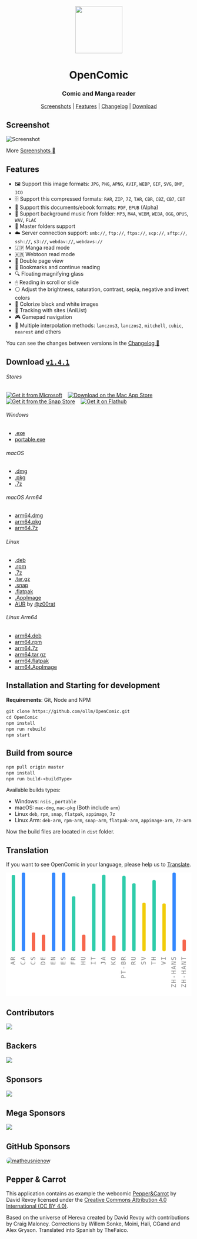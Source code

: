 <div align="center" >
	<img src="https://raw.githubusercontent.com/ollm/OpenComic/master/images/icon-border-transparent.png" width="128px" height="128px"/>
</div>

<h1 align="center">
	OpenComic
</h1>

<h3 align="center">
	Comic and Manga reader
</h3>

<div align="center">

[Screenshots](https://github.com/ollm/OpenComic/blob/master/SCREENSHOTS.MD) | [Features](#features) | [Changelog](https://github.com/ollm/OpenComic/blob/master/CHANGELOG.md) | [Download](#download)

</div>

## Screenshot

![Screenshot](https://raw.githubusercontent.com/ollm/OpenComic/master/images/screenshots/main.png "Screenshot")

More [Screenshots 📸](https://github.com/ollm/OpenComic/blob/master/SCREENSHOTS.MD)

## Features

- 🖼 Support this image formats: `JPG`, `PNG`, `APNG`, `AVIF`, `WEBP`, `GIF`, `SVG`, `BMP`, `ICO`
- 🗄 Support this compressed formats: `RAR`, `ZIP`, `7Z`, `TAR`, `CBR`, `CBZ`, `CB7`, `CBT`
- 📄 Support this documents/ebook formats: `PDF`, `EPUB` (Alpha)
- 🎵 Support background music from folder: `MP3`, `M4A`, `WEBM`, `WEBA`, `OGG`, `OPUS`, `WAV`, `FLAC`
- 📁 Master folders support
- ☁️ Server connection support: `smb://`, `ftp://`, `ftps://`, `scp://`, `sftp://`, `ssh://`, `s3://`, `webdav://`, `webdavs://`
- 🇯🇵 Manga read mode
- 🇰🇷 Webtoon read mode
- 📖 Double page view
- 🔖 Bookmarks and continue reading
- 🔍 Floating magnifying glass
- 🖱 Reading in scroll or slide
- ⚪ Adjust the brightness, saturation, contrast, sepia, negative and invert colors
- 🎨 Colorize black and white images
- 🔄 Tracking with sites (AniList)
- 🎮 Gamepad navigation
- 🔢 Multiple interpolation methods: `lanczos3`, `lanczos2`, `mitchell`, `cubic`, `nearest` and others

You can see the changes between versions in the [Changelog 📝](https://github.com/ollm/OpenComic/blob/master/CHANGELOG.md)

<a id="download"></a>

## Download [`v1.4.1`](https://github.com/ollm/OpenComic/releases)

###### Stores
<a href="https://apps.microsoft.com/detail/9PDCMVNFZ2KK"><img height="50" alt="Get it from Microsoft" title="Get it from Microsoft" src="https://raw.githubusercontent.com/ollm/OpenComic/master/images/store/microsoft-store.svg" /></a>
&nbsp;&nbsp;&nbsp;<a href="https://apps.apple.com/app/opencomic/id6464329463"><img height="50" alt="Download on the Mac App Store" title="Download on the Mac App Store" src="https://raw.githubusercontent.com/ollm/OpenComic/master/images/store/mac-app-store.svg" /></a>
&nbsp;&nbsp;&nbsp;<a href="https://snapcraft.io/opencomic"><img height="50" alt="Get it from the Snap Store" title="Get it from the Snap Store" src="https://raw.githubusercontent.com/ollm/OpenComic/master/images/store/snap-store.svg" /></a>
&nbsp;&nbsp;&nbsp;<a href="https://flathub.org/apps/app.opencomic.OpenComic"><img height="50" alt="Get it on Flathub" title="Get it on Flathub" src="https://raw.githubusercontent.com/ollm/OpenComic/master/images/store/flathub-store.svg" /></a>

###### Windows
- [.exe](https://github.com/ollm/OpenComic/releases/download/v1.4.1/OpenComic.Setup.1.4.1.exe)
- [portable.exe](https://github.com/ollm/OpenComic/releases/download/v1.4.1/OpenComic.Portable.1.4.1.exe)
  
###### macOS
- [.dmg](https://github.com/ollm/OpenComic/releases/download/v1.4.1/OpenComic-1.4.1.dmg)
- [.pkg](https://github.com/ollm/OpenComic/releases/download/v1.4.1/OpenComic-1.4.1.pkg)
- [.7z](https://github.com/ollm/OpenComic/releases/download/v1.4.1/OpenComic-1.4.1-mac.7z)
  
###### macOS Arm64
- [arm64.dmg](https://github.com/ollm/OpenComic/releases/download/v1.4.1/OpenComic-1.4.1-arm64.dmg)
- [arm64.pkg](https://github.com/ollm/OpenComic/releases/download/v1.4.1/OpenComic-1.4.1-arm64.pkg)
- [arm64.7z](https://github.com/ollm/OpenComic/releases/download/v1.4.1/OpenComic-1.4.1-arm64-mac.7z)
  
###### Linux
- [.deb](https://github.com/ollm/OpenComic/releases/download/v1.4.1/opencomic_1.4.1_amd64.deb)
- [.rpm](https://github.com/ollm/OpenComic/releases/download/v1.4.1/opencomic-1.4.1.x86_64.rpm)
- [.7z](https://github.com/ollm/OpenComic/releases/download/v1.4.1/opencomic-1.4.1.7z)
- [.tar.gz](https://github.com/ollm/OpenComic/releases/download/v1.4.1/opencomic-1.4.1.tar.gz)
- [.snap](https://github.com/ollm/OpenComic/releases/download/v1.4.1/opencomic_1.4.1_amd64.snap)
- [.flatpak](https://github.com/ollm/OpenComic/releases/download/v1.4.1/OpenComic-1.4.1-x86_64.flatpak)
- [.AppImage](https://github.com/ollm/OpenComic/releases/download/v1.4.1/OpenComic-1.4.1.AppImage)
- [AUR](https://aur.archlinux.org/packages/opencomic-bin/) by [@z00rat](https://github.com/z00rat)
  
###### Linux Arm64
- [arm64.deb](https://github.com/ollm/OpenComic/releases/download/v1.4.1/opencomic_1.4.1_arm64.deb)
- [arm64.rpm](https://github.com/ollm/OpenComic/releases/download/v1.4.1/opencomic-1.4.1.aarch64.rpm)
- [arm64.7z](https://github.com/ollm/OpenComic/releases/download/v1.4.1/opencomic-1.4.1-arm64.7z)
- [arm64.tar.gz](https://github.com/ollm/OpenComic/releases/download/v1.4.1/opencomic-1.4.1-arm64.tar.gz)
- [arm64.flatpak](https://github.com/ollm/OpenComic/releases/download/v1.4.1/OpenComic-1.4.1-aarch64.flatpak)
- [arm64.AppImage](https://github.com/ollm/OpenComic/releases/download/v1.4.1/OpenComic-1.4.1-arm64.AppImage)

## Installation and Starting for development
__Requirements__: Git, Node and NPM

```shell
git clone https://github.com/ollm/OpenComic.git
cd OpenComic
npm install
npm run rebuild
npm start
```

## Build from source

```shell
npm pull origin master
npm install
npm run build-<buildType>
```

Available builds types:

- Windows: `nsis` , `portable`
- macOS: `mac-dmg`, `mac-pkg` (Both include `arm`)
- Linux `deb`, `rpm`, `snap`, `flatpak`, `appimage`, `7z`
- Linux Arm: `deb-arm`, `rpm-arm`, `snap-arm`, `flatpak-arm`, `appimage-arm`, `7z-arm`

Now the build files are located in `dist` folder.

## Translation

If you want to see OpenComic in your language, please help us to [Translate](https://github.com/ollm/OpenComic/blob/master/TRANSLATE.md).

<a href="https://github.com/ollm/OpenComic/blob/master/TRANSLATE.md">
	<img src="https://raw.githubusercontent.com/ollm/OpenComic/master/images/translated.svg" />
</a>

## Contributors

<a href="https://github.com/ollm/OpenComic/graphs/contributors">
	<img src="https://opencollective.com/opencomic/contributors.svg?width=830&button=false&avatarHeight=42" />
</a>

## Backers

<a href="https://opencollective.com/opencomic#support">
	<img src="https://opencollective.com/opencomic/tiers/backers.svg?width=830"></a>
</a>

## Sponsors

<a href="https://opencollective.com/opencomic#support">
	<img src="https://opencollective.com/opencomic/tiers/sponsors.svg?width=830"></a>
</a>

## Mega Sponsors

<a href="https://opencollective.com/opencomic#support">
	<img src="https://opencollective.com/opencomic/tiers/sponsor.svg?width=830"></a>
</a>

## GitHub Sponsors

<!-- sponsors --><a href="https://github.com/matheusnienow"><img src="https://github.com/matheusnienow.png" width="50px" style="border-radius: 50px;" alt="matheusnienow" /></a>&nbsp;&nbsp;<!-- sponsors -->

## Pepper & Carrot

This application contains as example the webcomic [Pepper&Carrot](https://www.peppercarrot.com) by David Revoy
licensed under the [Creative Commons Attribution 4.0 International (CC BY 4.0)](https://creativecommons.org/licenses/by/4.0/).

Based on the universe of Hereva created by David Revoy with contributions by Craig Maloney.
Corrections by Willem Sonke, Moini, Hali, CGand and Alex Gryson.
Translated into Spanish by TheFaico.

